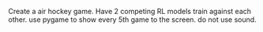 Create a air hockey game.  Have 2 competing RL models train against each other.  use pygame to show every 5th game to the screen. do not use sound.